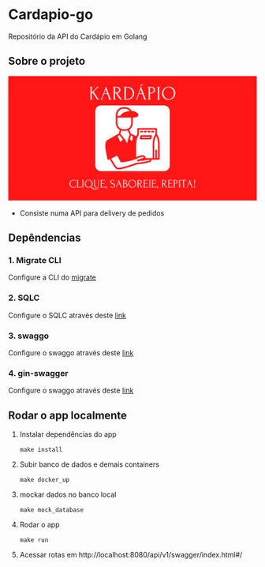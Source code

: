 # Cardapio-go
Repositório da API do Cardápio em Golang

## Sobre o projeto
![img](/docs/assets/banner.svg)
- Consiste numa API para delivery de pedidos

## Depêndencias
### 1. Migrate CLI
Configure a CLI do [migrate](https://github.com/golang-migrate/migrate/tree/v4.16.2/cmd/migrate) 

### 2. SQLC
Configure o SQLC através deste [link](https://docs.sqlc.dev/en/stable/overview/install.html)

### 3. swaggo
Configure o swaggo através deste [link](https://github.com/swaggo/swag)

### 4. gin-swagger
Configure o swaggo através deste [link](https://github.com/swaggo/gin-swagger)


## Rodar o app localmente

1. Instalar dependências do app
    ```
    make install
    ```

2. Subir banco de dados e demais containers
    ```
    make docker_up
    ```
    
3. mockar dados no banco local
    ```
    make mock_database
    ```

3. Rodar o app
    ```
    make run
    ```

4. Acessar rotas em  http://localhost:8080/api/v1/swagger/index.html#/
